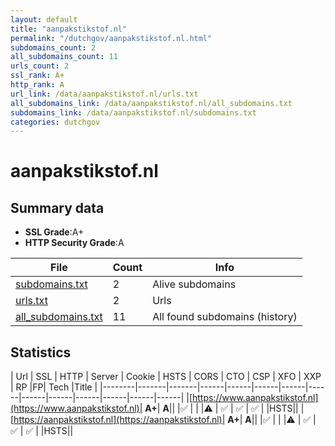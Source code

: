 ```yaml
---
layout: default
title: "aanpakstikstof.nl"
permalink: "/dutchgov/aanpakstikstof.nl.html"
subdomains_count: 2
all_subdomains_count: 11
urls_count: 2
ssl_rank: A+
http_rank: A
url_link: /data/aanpakstikstof.nl/urls.txt
all_subdomains_link: /data/aanpakstikstof.nl/all_subdomains.txt
subdomains_link: /data/aanpakstikstof.nl/subdomains.txt
categories: dutchgov
---
```



# aanpakstikstof.nl
## Summary data


 - **SSL Grade**:A+
 - **HTTP Security Grade**:A


| File       | Count | Info |
|------------|-------|------|
|[subdomains.txt](/data/aanpakstikstof.nl/subdomains.txt)|2|Alive subdomains|
|[urls.txt](/data/aanpakstikstof.nl/urls.txt)|2|Urls|
|[all_subdomains.txt](/data/aanpakstikstof.nl/all_subdomains.txt)|11|All found subdomains (history)|


## Statistics


| Url | SSL | HTTP | Server | Cookie | HSTS | CORS | CTO | CSP | XFO | XXP | RP |FP| Tech |Title |
|--------|-------|-------|------|------|------|------|------|------|------|------|------|------|------|
|[https://www.aanpakstikstof.nl](https://www.aanpakstikstof.nl)| **A+**| **A**|| |:white_check_mark: | | |:warning: | :white_check_mark: | :white_check_mark: | :white_check_mark: | |HSTS||
|[https://aanpakstikstof.nl](https://aanpakstikstof.nl)| **A+**| **A**|| |:white_check_mark: | | |:warning: | :white_check_mark: | :white_check_mark: | :white_check_mark: | |HSTS||